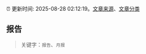 :alarm_clock: 更新时间: 2025-08-28 02:12:19。[文章来源](/README.md)、[文章分类](/TAGS.md)

## 报告


> 关键字：`报告`、`月报`



